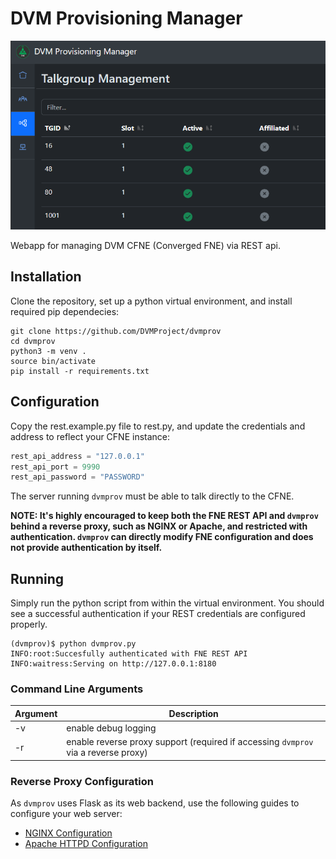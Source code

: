 # DVM Provisioning Manager

<img src="dvmprov-screen.png" alt="dvmprov screenshot" width="600"/>

Webapp for managing DVM CFNE (Converged FNE) via REST api.

## Installation
Clone the repository, set up a python virtual environment, and install required pip dependecies:
```console
git clone https://github.com/DVMProject/dvmprov
cd dvmprov
python3 -m venv .
source bin/activate
pip install -r requirements.txt
```

## Configuration
Copy the rest.example.py file to rest.py, and update the credentials and address to reflect your CFNE instance:
```py
rest_api_address = "127.0.0.1"
rest_api_port = 9990
rest_api_password = "PASSWORD"
```
The server running `dvmprov` must be able to talk directly to the CFNE. 

**NOTE: It's highly encouraged to keep both the FNE REST API and `dvmprov` behind a reverse proxy, such as NGINX or Apache, and restricted with authentication. `dvmprov` can directly modify FNE configuration and does not provide authentication by itself.**

## Running
Simply run the python script from within the virtual environment. You should see a successful authentication if your REST credentials are configured properly.
```console
(dvmprov)$ python dvmprov.py
INFO:root:Succesfully authenticated with FNE REST API
INFO:waitress:Serving on http://127.0.0.1:8180
```
### Command Line Arguments
| Argument | Description |
| ----------- | ----------- |
| -v | enable debug logging |
| -r | enable reverse proxy support (required if accessing `dvmprov` via a reverse proxy) |

### Reverse Proxy Configuration
As `dvmprov` uses Flask as its web backend, use the following guides to configure your web server:
- [NGINX Configuration](https://flask.palletsprojects.com/en/3.0.x/deploying/nginx/)
- [Apache HTTPD Configuration](https://flask.palletsprojects.com/en/3.0.x/deploying/apache-httpd/)
